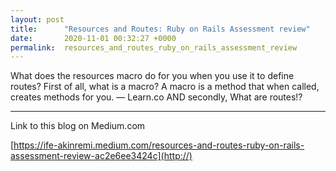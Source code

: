 ```yaml
---
layout: post
title:      "Resources and Routes: Ruby on Rails Assessment review"
date:       2020-11-01 00:32:27 +0000
permalink:  resources_and_routes_ruby_on_rails_assessment_review
---
```


What does the resources macro do for you when you use it to define routes?
First of all, what is a macro?
A macro is a method that when called, creates methods for you. — Learn.co
AND secondly, What are routes!?
****

Link to this blog on Medium.com

[https://ife-akinremi.medium.com/resources-and-routes-ruby-on-rails-assessment-review-ac2e6ee3424c](http://)
